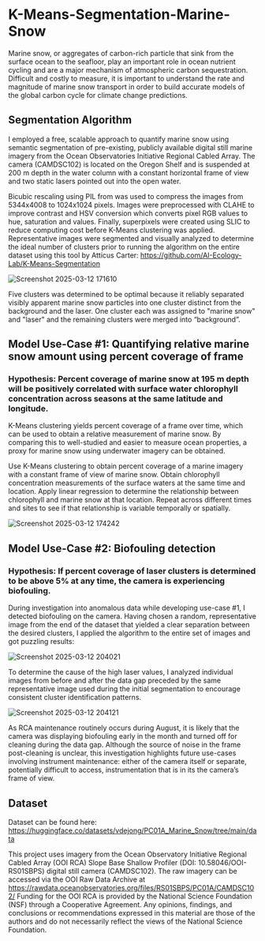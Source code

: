 # K-Means-Segmentation-Marine-Snow
Marine snow, or aggregates of carbon-rich particle that sink from the surface ocean to the seafloor, play an important role in ocean nutrient cycling and are a major mechanism of atmospheric carbon sequestration. Difficult and costly to measure, it is important to understand the rate and magnitude of marine snow transport in order to build accurate models of the global carbon cycle for climate change predictions.




## Segmentation Algorithm
I employed a free, scalable approach to quantify marine snow using semantic segmentation of pre-existing, publicly available digital still marine imagery from the Ocean Observatories Initiative Regional Cabled Array. The camera (CAMDSC102) is located on the Oregon Shelf and is suspended at 200 m depth in the water column with a constant horizontal frame of view and two static lasers pointed out into the open water.

Bicubic rescaling using PIL from was used to compress the images from 5344x4008 to  1024x1024 pixels. Images were preprocessed with CLAHE to improve contrast and HSV conversion which converts pixel RGB values to hue, saturation and values. Finally, superpixels were created using SLIC to reduce computing cost before K-Means clustering was applied. Representative images were segmented and visually analyzed to determine the ideal number of clusters prior to running the algorithm on the entire dataset using this tool by Atticus Carter: https://github.com/AI-Ecology-Lab/K-Means-Segmentation

![Screenshot 2025-03-12 171610](https://github.com/user-attachments/assets/81a4e8e0-5b05-4dce-90cd-9ee8a0c26e6a)

Five clusters was determined to be optimal because it reliably separated visibly apparent marine snow particles into one cluster distinct from the background and the laser. One cluster each was assigned to "marine snow" and "laser" and the remaining clusters were merged into “background”.




## Model Use-Case #1: Quantifying relative marine snow amount using percent coverage of frame 

### Hypothesis: Percent coverage of marine snow at 195 m depth will be positively correlated with surface water chlorophyll concentration across seasons at the same latitude and longitude. 
K-Means clustering yields percent coverage of a frame over time, which can be used to obtain a relative measurement of marine snow. By comparing this to well-studied and easier to measure ocean properties, a proxy for marine snow using underwater imagery can be obtained.

Use K-Means clustering to obtain percent coverage of a marine imagery with a constant frame of view of marine snow. Obtain chlorophyll concentration measurements of the surface waters at the same time and location. Apply linear regression to determine the relationship between chlorophyll and marine snow at that location. Repeat across different times and sites to see if that relationship is variable temporally or spatially.

![Screenshot 2025-03-12 174242](https://github.com/user-attachments/assets/12cc7982-879c-4105-a957-9c19399cf24a)




## Model Use-Case #2: Biofouling detection
### Hypothesis: If percent coverage of laser clusters is determined to be above 5% at any time, the camera is experiencing biofouling.

During investigation into anomalous data while developing use-case #1, I detected biofouling on the camera. Having chosen a random, representative image from the end of the dataset that yielded a clear separation between the desired clusters, I applied the algorithm to the entire set of images and got puzzling results: 

![Screenshot 2025-03-12 204021](https://github.com/user-attachments/assets/8ec866ba-2c68-471e-8d69-84f360f16c7d)

To determine the cause of the high laser values, I analyzed individual images from before and after the data gap preceded by the same representative image used during the initial segmentation to encourage consistent cluster identification patterns. 

![Screenshot 2025-03-12 204121](https://github.com/user-attachments/assets/4e57b572-db72-49ba-a64b-68add4e1a01d)

As RCA maintenance routinely occurs during August, it is likely that the camera was displaying biofouling early in the month and turned off for cleaning during the data gap. Although the source of noise in the frame post-cleaning is unclear, this investigation highlights future use-cases involving instrument maintenance: either of the camera itself or separate, potentially difficult to access, instrumentation that is in its the camera’s frame of view.




## Dataset 
Dataset can be found here: https://huggingface.co/datasets/vdejong/PC01A_Marine_Snow/tree/main/data

This project uses imagery from the Ocean Observatory Initiative Regional Cabled Array (OOI RCA) Slope Base Shallow Profiler (DOI: 10.58046/OOI-RS01SBPS) digital still camera (CAMDSC102). The raw imagery can be accessed via the OOI Raw Data Archive at https://rawdata.oceanobservatories.org/files/RS01SBPS/PC01A/CAMDSC102/
Funding for the OOI RCA is provided by the National Science Foundation (NSF) through a Cooperative Agreement. Any opinions, findings, and conclusions or recommendations expressed in this material are those of the authors and do not necessarily reflect the views of the National Science Foundation.
